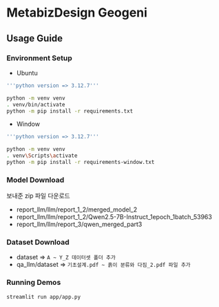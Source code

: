 # MetabizDesign Geogeni

## Usage Guide
### Environment Setup
- Ubuntu
```bash
'''python version => 3.12.7'''

python -m venv venv
. venv/bin/activate
python -m pip install -r requirements.txt
```

- Window
```bash
'''python version => 3.12.7'''

python -m venv venv
. venv\Scripts\activate
python -m pip install -r requirements-window.txt
```

### Model Download
보내준 zip 파일 다운로드
- report_llm/llm/report_1_2/merged_model_2
- report_llm/llm/report_1_2/Qwen2.5-7B-Instruct_1epoch_1batch_53963
- report_llm/llm/report_3/qwen_merged_part3


### Dataset Download
- dataset => `A ~ Y_Z 데이터셋 폴더 추가`
- qa_llm/dataset => `기초설계.pdf ~ 흙이 분류와 다짐_2.pdf 파일 추가`

### Running Demos
```bash
streamlit run app/app.py
```